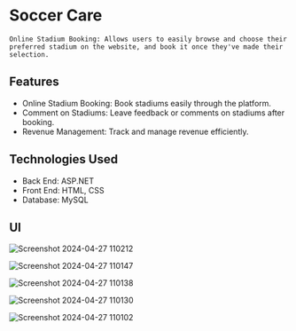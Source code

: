 # Soccer Care
    Online Stadium Booking: Allows users to easily browse and choose their preferred stadium on the website, and book it once they've made their selection.
## Features 
+ Online Stadium Booking: Book stadiums easily through the platform.
+ Comment on Stadiums: Leave feedback or comments on stadiums after booking.
+ Revenue Management: Track and manage revenue efficiently.
## Technologies Used
+ Back End: ASP.NET
+ Front End: HTML, CSS
+ Database: MySQL
## UI
![Screenshot 2024-04-27 110212](https://github.com/q1xuanx/soccer_care/assets/93658293/4f5948cc-462c-4114-b150-d332a523602b)

![Screenshot 2024-04-27 110147](https://github.com/q1xuanx/soccer_care/assets/93658293/5e3a48b1-099a-4de3-85ea-64ad1c9b76cb)

![Screenshot 2024-04-27 110138](https://github.com/q1xuanx/soccer_care/assets/93658293/ce33c7a7-328a-4f3c-8ad8-cd650ce1919a)

![Screenshot 2024-04-27 110130](https://github.com/q1xuanx/soccer_care/assets/93658293/9390179f-3175-48de-8c01-268a6f853abd)

![Screenshot 2024-04-27 110102](https://github.com/q1xuanx/soccer_care/assets/93658293/f85ed3e1-d0d8-4f64-900a-ee2fc1aa18fd)
